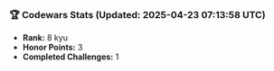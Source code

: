 ### 🏆 Codewars Stats (Updated: 2025-04-23 07:13:58 UTC)

- **Rank:** 8 kyu
- **Honor Points:** 3
- **Completed Challenges:** 1
